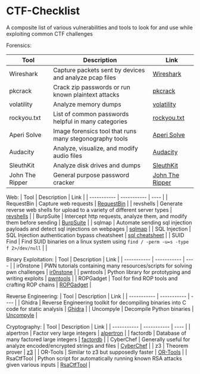 # CTF-Checklist
A composite list of various vulnerabilities and tools to look for and use while exploiting common CTF challenges

Forensics:

| Tool        | Description | Link |
| ----------- | ----------- | ---- |
| Wireshark   | Capture packets sent by devices and analyze pcap files | [Wireshark](https://www.wireshark.org/download.html) |
| pkcrack     | Crack zip passwords or run known plaintext attacks | [pkcrack](https://www.unix-ag.uni-kl.de/~conrad/krypto/pkcrack.html) |
| volatility  | Analyze memory dumps | [volatility](https://github.com/volatilityfoundation/volatility) |
| rockyou.txt | List of common passwords helpful in many categories | [rockyou.txt](https://www.kaggle.com/datasets/wjburns/common-password-list-rockyoutxt) |
| Aperi Solve | Image forensics tool that runs many stegonography tools | [Aperi Solve](https://www.aperisolve.fr/) |
| Audacity    | Analyze, visualize, and modify audio files | [Audacity](https://www.audacityteam.org/download/) |
| SleuthKit   | Analyze disk drives and dumps | [SleuthKit](http://www.sleuthkit.org/sleuthkit/download.php) |
| John The Ripper | General purpose password cracker | [John The Ripper](http://www.openwall.com/john/) |

Web:
| Tool        | Description | Link |
| ----------- | ----------- | ---- |
| RequestBin  | Capture web requests | [RequestBin](https://requestbin.com/r) |
| revshells   | Generate reverse web shells for upload to a variety of different server types | [revshells](https://www.revshells.com/) |
| BurpSuite   | Intercept http requests, analyze them, and modify them before sending | [BurpSuite](https://portswigger.net/burp/communitydownload) |
| sqlmap      | Automate sending sql injection payloads and detect sql injections on webpages | [sqlmap](https://github.com/sqlmapproject/sqlmap) |
| SQL Injection | SQL Injection authentication bypass cheatsheet | [sql cheatsheet](https://pentestlab.blog/2012/12/24/sql-injection-authentication-bypass-cheat-sheet/) |
| SUID Find   | Find SUID binaries on a linux system using ``find / -perm -u=s -type f 2>/dev/null`` | |

Binary Exploitation:
| Tool        | Description | Link |
| ----------- | ----------- | ---- |
| ir0nstone   | PWN tutorials containing many resources/scripts for solving pwn challenges | [ir0nstone](https://ir0nstone.gitbook.io/) |
| pwntools    | Python library for prototyping and writing exploits | [pwntools](https://docs.pwntools.com/en/stable/) |
| ROPGadget   | Tool for find ROP tools and crafting ROP chains | [ROPGadget](https://github.com/JonathanSalwan/ROPgadget) |

Reverse Engineering:
| Tool        | Description | Link |
| ----------- | ----------- | ---- |
| Ghidra      | Reverse Engineering toolkit for decompiling binaries into C code for static analysis | [Ghidra](https://ghidra-sre.org/) |
| Uncompyle   | Decompile Python binaries | [Uncompyle](https://github.com/gstarnberger/uncompyle) |

Cryptography:
| Tool        | Description | Link |
| ----------- | ----------- | ---- |
| alpertron   | Factor very large integers | [alpertron](https://www.alpertron.com.ar/ECM.HTM) |
| factordb    | Database of many factored large integers | [factordb](http://factordb.com/) |
| CyberChef   | Generally useful for analyze encoded/encrypted strings and files | [CyberChef](https://gchq.github.io/CyberChef/) |
| z3          | Theorem prover | [z3](https://github.com/Z3Prover/z3) |
| OR-Tools    | Similar to z3 but supposedly faster | [OR-Tools](https://developers.google.com/optimization/introduction/overview) |
| RsaCtfTool  | Python script for automatically running known RSA attacks given various inputs | [RsaCtfTool](https://github.com/RsaCtfTool/RsaCtfTool) |
